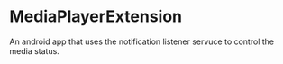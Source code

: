 # MediaPlayerExtension
An android app that uses the notification listener servuce to control the media status.
